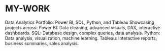 # MY-WORK
Data Analytics Portfolio: Power BI, SQL, Python, and Tableau
Showcasing projects across:
Power BI: Data cleaning, advanced visuals, DAX, interactive dashboards.
SQL: Database design, complex queries, data analysis.
Python: Data analysis, visualization, machine learning.
Tableau: Interactive reports, business summaries, sales analysis.
